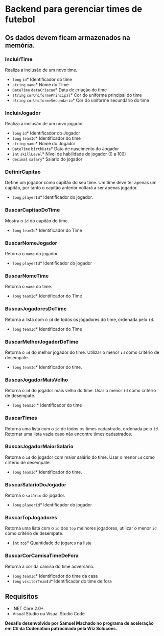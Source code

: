 # Backend para gerenciar times de futebol

## Os dados devem ficam armazenados na memória.

### IncluirTime

Realiza a inclusão de um novo time.

- `long` `id`* Identificador do time
- `string` `name`* Nome do Time
- `DateTime` `dataCriacao`* Data de criação do time
- `string` `corUniformePrincipal`* Cor do uniforme principal do time
- `string` `corUniformeSecundario`* Cor do uniforme secundário do time

### IncluirJogador

Realiza a inclusão de um novo jogador.

- `long` `id`* Identificador do Jogador
- `long` `teamId`* Identificador do time
- `string` `name`* Nome do Jogador
- `DateTime` `birthDate`* Data de nascimento do Jogador
- `int` `skillLevel`* Nível de habilidade do jogador (0 a 100)
- `decimal` `salary`* Salário do jogador

### DefinirCapitao

Define um jogador como capitão do seu time. Um time deve ter apenas um capitão, por tanto o capitão anterior voltará a ser apenas jogador.

- `long` `playerId`* Identificador do jogador.

### BuscarCapitaoDoTime

Mostra o `id` do capitão do time.

- `long` `teamId`* Identificador do Time

### BuscarNomeJogador

Retorna o `name` do jogador.

- `long` `playerId`* Identificador do jogador

### BuscarNomeTime

Retorna o `name` do time.

- `long` `teamId`* Identificador do Time

### BuscarJogadoresDoTime

Retorna a lista com o `id` de todos os jogadores do time, ordenada pelo `id`.

- `long` `teamId`* Identificador do Time

### BuscarMelhorJogadorDoTime

Retorna o `id` do melhor jogador do time. Utilizar o menor `id` como critério de desempate.

- `long` `teamId`* Identificador do time.

### BuscarJogadorMaisVelho

Retorna o `id` do jogador mais velho do time. Usar o menor `id` como critério de desempate.

- `long` `teamId` * Identificador do time

### BuscarTimes

Retorna uma lista com o `id` de todos os times cadastrado, ordenada pelo `id`.
Retornar uma lista vazia caso não encontre times cadastrados.

### BuscarJogadorMaiorSalario

Retorna o `id` do jogador com maior salário do time. Usar o menor `id` como critério de desempate.

- `long` `teamId`* Identificador do time.


### BuscarSalarioDoJogador

Retorna o `salário` do jogador.

- `long` `playerId`* Identificador do jogador


### BuscarTopJogadores

Retorna uma lista com o `id` dos `top` melhores jogadores, utilizar o menor `id` como critério de desempate.

- `int` `top`* Quantidade de jogares na lista

### BuscarCorCamisaTimeDeFora

Retorna a cor da camisa do time adversário. 

- `long` `teamId`* Identificador do time da casa
- `long` `visitorTeamId`* Identificador do time de fora


## Requisitos

- .NET Core 2.0+
- Visual Studio ou Visual Studio Code


**Desafio desenvolvido por Samuel Machado no programa de aceleração em C# da Codenation patrocinado pela Wiz Soluções.**

